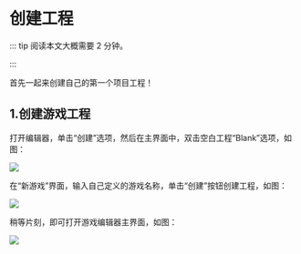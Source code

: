 # 创建工程

::: tip 阅读本文大概需要 2 分钟。

:::

首先一起来创建自己的第一个项目工程！

## 1.创建游戏工程

打开编辑器，单击“创建”选项，然后在主界面中，双击空白工程“Blank”选项，如图：

![](https://wstatic-a1.233leyuan.com/productdocs/static/boxcnmcBFnjDFQMiMUK4WktNcJh.png)

在“新游戏”界面，输入自己定义的游戏名称，单击“创建”按钮创建工程，如图：

![](https://wstatic-a1.233leyuan.com/productdocs/static/boxcnkjRJEujfqZqg5QjQjuntFf.png)

稍等片刻，即可打开游戏编辑器主界面，如图：

![](https://wstatic-a1.233leyuan.com/productdocs/static/boxcnDWAn54CF9yid9zjwhNc5fd.png)
